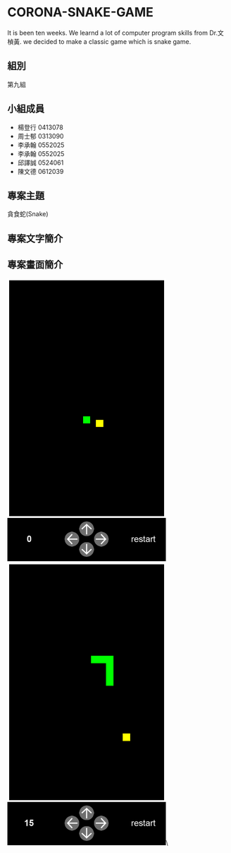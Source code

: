 # CORONA-SNAKE-GAME
It is been ten weeks. We learnd a lot of computer program skills from Dr.文楨黃.
we decided to make a classic game which is snake game.

## 組別
第九組

## 小組成員
+ 楊登行 0413078
+ 周士郁 0313090
+ 李承翰 0552025
+ 李承翰 0552025
+ 邱譯誠 0524061
+ 陳文德 0612039

## 專案主題
貪食蛇(Snake)

## 專案文字簡介





## 專案畫面簡介
![SNAKE1](BxrdpCE.png)\
![SNAKE2](yjVsWjK.png)\
